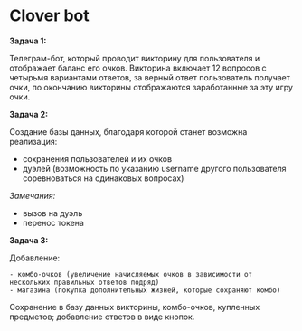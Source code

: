 ﻿# Clover bot

**Задача 1:**

Телеграм-бот, который проводит викторину для пользователя и отображает баланс его очков. Викторина включает 12 вопросов с четырьмя вариантами ответов, за верный ответ пользователь получает очки, по окончанию викторины отображаются заработанные за эту игру очки.

**Задача 2:**

Создание базы данных, благодаря которой станет возможна реализация: 
  
   - сохранения пользователей и их очков
   - дуэлей (возможность по указанию username другого пользователя соревноваться на одинаковых вопросах)

*Замечания:*

   - вызов на дуэль
   - перенос токена
 
 
**Задача 3:**

Добавление:

    - комбо-очков (увеличение начисляемых очков в зависимости от нескольких правильных ответов подряд)
    - магазина (покупка дополнительных жизней, которые сохраняют комбо)

Сохранение в базу данных викторины, комбо-очков, купленных предметов; добавление ответов в виде кнопок. 

